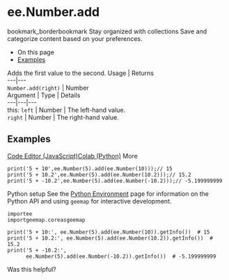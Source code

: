 
#  ee.Number.add
bookmark_borderbookmark Stay organized with collections  Save and categorize content based on your preferences.
  * On this page
  * [Examples](https://developers.google.com/earth-engine/apidocs/ee-number-add#examples)


Adds the first value to the second.
Usage | Returns  
---|---  
`Number.add(right)` | Number  
Argument | Type | Details  
---|---|---  
this: `left` | Number | The left-hand value.  
`right` | Number | The right-hand value.  
## Examples
[Code Editor (JavaScript)](https://developers.google.com/earth-engine/apidocs/ee-number-add#code-editor-javascript-sample)[Colab (Python)](https://developers.google.com/earth-engine/apidocs/ee-number-add#colab-python-sample) More
```
print('5 + 10',ee.Number(5).add(ee.Number(10)));// 15
print('5 + 10.2',ee.Number(5).add(ee.Number(10.2)));// 15.2
print('5 + -10.2',ee.Number(5).add(ee.Number(-10.2)));// -5.199999999
```
Python setup
See the [ Python Environment](https://developers.google.com/earth-engine/guides/python_install) page for information on the Python API and using `geemap` for interactive development.
```
importee
importgeemap.coreasgeemap
```
```
print('5 + 10:', ee.Number(5).add(ee.Number(10)).getInfo())  # 15
print('5 + 10.2:', ee.Number(5).add(ee.Number(10.2)).getInfo())  # 15.2
print('5 + -10.2:',
      ee.Number(5).add(ee.Number(-10.2)).getInfo())  # -5.199999999
```

Was this helpful?
